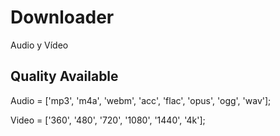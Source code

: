 # Downloader
Audio y Vídeo 

## Quality Available
Audio = ['mp3', 'm4a', 'webm', 'acc', 'flac', 'opus', 'ogg', 'wav'];

Video = ['360', '480', '720', '1080', '1440', '4k'];

